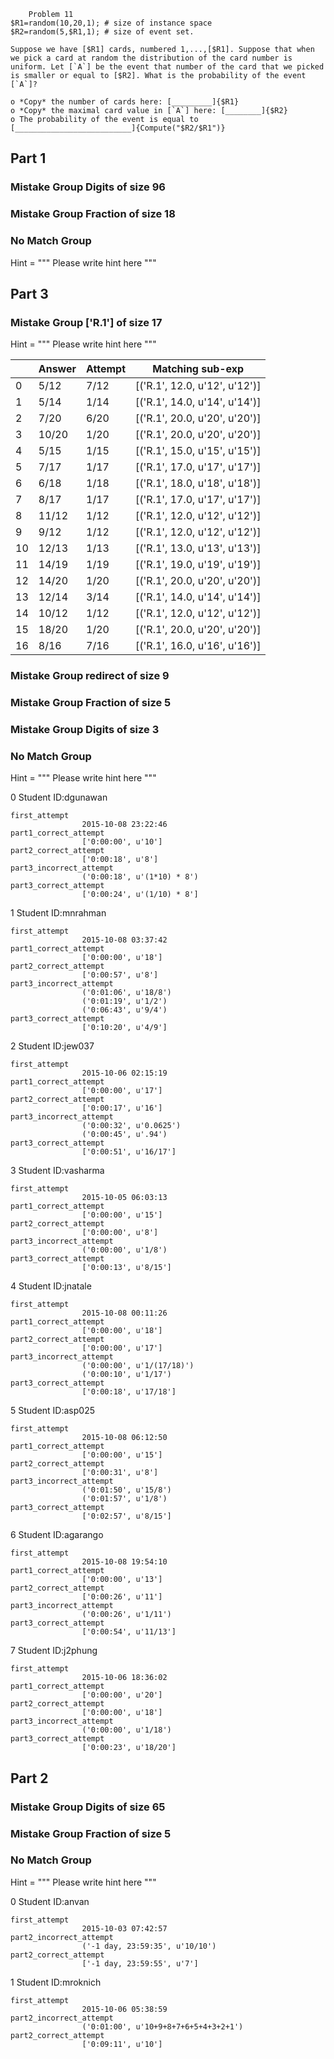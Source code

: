 		Problem 11
    $R1=random(10,20,1); # size of instance space
    $R2=random(5,$R1,1); # size of event set.

    Suppose we have [$R1] cards, numbered 1,...,[$R1]. Suppose that when we pick a card at random the distribution of the card number is uniform. Let [`A`] be the event that number of the card that we picked is smaller or equal to [$R2]. What is the probability of the event [`A`]?

    o *Copy* the number of cards here: [_________]{$R1}
    o *Copy* the maximal card value in [`A`] here: [________]{$R2}
    o The probability of the event is equal to [__________________________]{Compute("$R2/$R1")}

## Part 1

### Mistake Group Digits of size 96




### Mistake Group Fraction of size 18




### No Match Group
Hint = """ Please write hint here """












## Part 3

### Mistake Group ['R.1'] of size 17
Hint = """ Please write hint here """

|	|Answer	|Attempt	|Matching sub-exp|
|---|---|---|---|
|0	|5/12	|7/12	|[('R.1', 12.0, u'12', u'12')]	|
|1	|5/14	|1/14	|[('R.1', 14.0, u'14', u'14')]	|
|2	|7/20	|6/20	|[('R.1', 20.0, u'20', u'20')]	|
|3	|10/20	|1/20	|[('R.1', 20.0, u'20', u'20')]	|
|4	|5/15	|1/15	|[('R.1', 15.0, u'15', u'15')]	|
|5	|7/17	|1/17	|[('R.1', 17.0, u'17', u'17')]	|
|6	|6/18	|1/18	|[('R.1', 18.0, u'18', u'18')]	|
|7	|8/17	|1/17	|[('R.1', 17.0, u'17', u'17')]	|
|8	|11/12	|1/12	|[('R.1', 12.0, u'12', u'12')]	|
|9	|9/12	|1/12	|[('R.1', 12.0, u'12', u'12')]	|
|10	|12/13	|1/13	|[('R.1', 13.0, u'13', u'13')]	|
|11	|14/19	|1/19	|[('R.1', 19.0, u'19', u'19')]	|
|12	|14/20	|1/20	|[('R.1', 20.0, u'20', u'20')]	|
|13	|12/14	|3/14	|[('R.1', 14.0, u'14', u'14')]	|
|14	|10/12	|1/12	|[('R.1', 12.0, u'12', u'12')]	|
|15	|18/20	|1/20	|[('R.1', 20.0, u'20', u'20')]	|
|16	|8/16	|7/16	|[('R.1', 16.0, u'16', u'16')]	|




### Mistake Group redirect of size 9




### Mistake Group Fraction of size 5




### Mistake Group Digits of size 3




### No Match Group
Hint = """ Please write hint here """

0 Student ID:dgunawan

	first_attempt
					2015-10-08 23:22:46
	part1_correct_attempt
					['0:00:00', u'10']
	part2_correct_attempt
					['0:00:18', u'8']
	part3_incorrect_attempt
					('0:00:18', u'(1*10) * 8')
	part3_correct_attempt
					['0:00:24', u'(1/10) * 8']

1 Student ID:mnrahman

	first_attempt
					2015-10-08 03:37:42
	part1_correct_attempt
					['0:00:00', u'18']
	part2_correct_attempt
					['0:00:57', u'8']
	part3_incorrect_attempt
					('0:01:06', u'18/8')
					('0:01:19', u'1/2')
					('0:06:43', u'9/4')
	part3_correct_attempt
					['0:10:20', u'4/9']

2 Student ID:jew037

	first_attempt
					2015-10-06 02:15:19
	part1_correct_attempt
					['0:00:00', u'17']
	part2_correct_attempt
					['0:00:17', u'16']
	part3_incorrect_attempt
					('0:00:32', u'0.0625')
					('0:00:45', u'.94')
	part3_correct_attempt
					['0:00:51', u'16/17']

3 Student ID:vasharma

	first_attempt
					2015-10-05 06:03:13
	part1_correct_attempt
					['0:00:00', u'15']
	part2_correct_attempt
					['0:00:00', u'8']
	part3_incorrect_attempt
					('0:00:00', u'1/8')
	part3_correct_attempt
					['0:00:13', u'8/15']

4 Student ID:jnatale

	first_attempt
					2015-10-08 00:11:26
	part1_correct_attempt
					['0:00:00', u'18']
	part2_correct_attempt
					['0:00:00', u'17']
	part3_incorrect_attempt
					('0:00:00', u'1/(17/18)')
					('0:00:10', u'1/17')
	part3_correct_attempt
					['0:00:18', u'17/18']

5 Student ID:asp025

	first_attempt
					2015-10-08 06:12:50
	part1_correct_attempt
					['0:00:00', u'15']
	part2_correct_attempt
					['0:00:31', u'8']
	part3_incorrect_attempt
					('0:01:50', u'15/8')
					('0:01:57', u'1/8')
	part3_correct_attempt
					['0:02:57', u'8/15']

6 Student ID:agarango

	first_attempt
					2015-10-08 19:54:10
	part1_correct_attempt
					['0:00:00', u'13']
	part2_correct_attempt
					['0:00:26', u'11']
	part3_incorrect_attempt
					('0:00:26', u'1/11')
	part3_correct_attempt
					['0:00:54', u'11/13']

7 Student ID:j2phung

	first_attempt
					2015-10-06 18:36:02
	part1_correct_attempt
					['0:00:00', u'20']
	part2_correct_attempt
					['0:00:00', u'18']
	part3_incorrect_attempt
					('0:00:00', u'1/18')
	part3_correct_attempt
					['0:00:23', u'18/20']












## Part 2

### Mistake Group Digits of size 65




### Mistake Group Fraction of size 5




### No Match Group
Hint = """ Please write hint here """

0 Student ID:anvan

	first_attempt
					2015-10-03 07:42:57
	part2_incorrect_attempt
					('-1 day, 23:59:35', u'10/10')
	part2_correct_attempt
					['-1 day, 23:59:55', u'7']

1 Student ID:mroknich

	first_attempt
					2015-10-06 05:38:59
	part2_incorrect_attempt
					('0:01:00', u'10+9+8+7+6+5+4+3+2+1')
	part2_correct_attempt
					['0:09:11', u'10']
